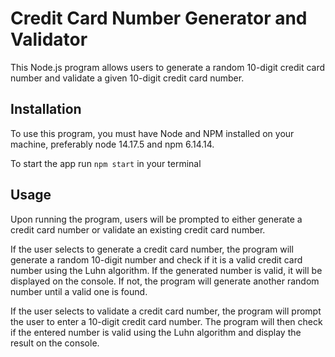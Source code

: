 # Credit Card Number Generator and Validator

This Node.js program allows users to generate a random 10-digit credit card number and validate a given 10-digit credit card number.

## Installation

To use this program, you must have Node and NPM installed on your machine, preferably node 14.17.5 and npm 6.14.14.

To start the app run `npm start` in your terminal

## Usage

Upon running the program, users will be prompted to either generate a credit card number or validate an existing credit card number.

If the user selects to generate a credit card number, the program will generate a random 10-digit number and check if it is a valid credit card number using the Luhn algorithm. If the generated number is valid, it will be displayed on the console. If not, the program will generate another random number until a valid one is found.

If the user selects to validate a credit card number, the program will prompt the user to enter a 10-digit credit card number. The program will then check if the entered number is valid using the Luhn algorithm and display the result on the console.

